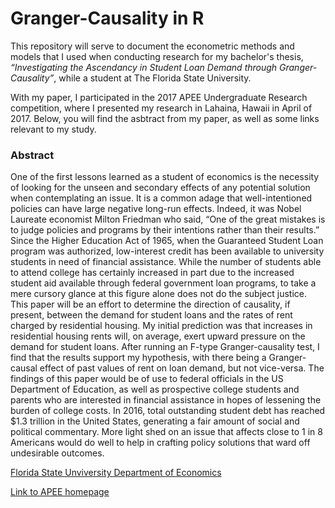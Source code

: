 # Granger-Causality in R

This repository will serve to document the econometric methods and models that I used when conducting research for my bachelor's thesis, *“Investigating the Ascendancy in Student Loan Demand through Granger-Causality”*, while a student at The Florida State University.

With my paper, I participated in the 2017 APEE Undergraduate Research competition, where I presented my research in Lahaina, Hawaii in April of 2017. Below, you will find the asbtract from my paper, as well as some links relevant to my study.



### Abstract
One of the first lessons learned as a student of economics is the necessity of looking for the unseen and secondary effects of any potential solution when contemplating an issue. It is a common adage that well-intentioned policies can have large negative long-run effects. Indeed, it was Nobel Laureate economist Milton Friedman who said, “One of the great mistakes is to judge policies and programs by their intentions rather than their results.” Since the Higher Education Act of 1965, when the Guaranteed Student Loan program was authorized, low-interest credit has been available to university students in need of financial assistance. While the number of students able to attend college has certainly increased in part due to the increased student aid available through federal government loan programs, to take a mere cursory glance at this figure alone does not do the subject justice. This paper will be an effort to determine the direction of causality, if present, between the demand for student loans and the rates of rent charged by residential housing. My initial prediction was that increases in residential housing rents will, on average, exert upward pressure on the demand for student loans. After running an F-type Granger-causality test, I find that the results support my hypothesis, with there being a Granger-causal effect of past values of rent on loan demand, but not vice-versa. The findings of this paper would be of use to federal officials in the US Department of Education, as well as prospective college students and parents who are interested in financial assistance in hopes of lessening the burden of college costs. In 2016, total outstanding student debt has reached $1.3 trillion in the United States, generating a fair amount of social and political commentary. More light shed on an issue that affects close to 1 in 8 Americans would do well to help in crafting policy solutions that ward off undesirable outcomes.


[Florida State Unviversity Department of Economics](https://coss.fsu.edu/economics/frontpage)

[Link to APEE homepage](https://www.apee.org/)
